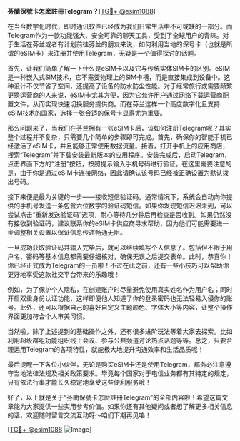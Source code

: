 **芬蘭保號卡怎麽註冊Telegram？**[[TG💪+ @esim1088](https://t.me/s/esim1088)]

在当今数字化时代，即时通讯软件已经成为我们日常生活中不可或缺的一部分。而Telegram作为一款功能强大、安全可靠的聊天工具，受到了全球用户的青睐。对于生活在芬兰或者有计划前往芬兰的朋友来说，如何利用当地的保号卡（也就是所谓的eSIM卡）来注册并使用Telegram，无疑是一个值得探讨的话题。

首先，让我们简单了解一下什么是eSIM卡以及它与传统实体SIM卡的区别。eSIM是一种嵌入式SIM技术，它不需要物理上的SIM卡槽，而是直接集成到设备中。这种设计不仅节省了空间，还提高了设备的防水防尘性能。对于经常旅行或需要频繁更换运营商的人来说，eSIM卡尤其方便，因为它允许用户通过网络下载运营商配置文件，从而实现快速切换服务提供商。而在芬兰这样一个高度数字化且支持eSIM技术的国家，选择一张合适的保号卡显得尤为重要。

那么问题来了，当我们在芬兰拥有一张eSIM卡后，该如何注册Telegram呢？其实整个过程并不复杂，只需要几个简单的步骤即可完成。首先，确保你的智能手机已经激活了eSIM卡，并且能够正常使用数据流量。接着，打开手机上的应用商店，搜索“Telegram”并下载安装最新版本的应用程序。安装完成后，启动Telegram，点击界面下方的“注册”按钮，按照提示输入手机号码进行验证。在这里需要注意的是，由于你是通过eSIM卡连接网络，因此请确认该号码已经被正确设置为默认拨出号码。

接下来便是最为关键的一步——接收短信验证码。通常情况下，系统会自动向你提供的手机号发送一条包含六位数字的验证码短信。如果你发现短信迟迟未到，可以尝试点击“重新发送验证码”选项，耐心等待几分钟后再检查是否收到。如果仍然没有接收到验证码，建议联系你的eSIM卡供应商寻求帮助，因为他们可能需要进一步调整相关设置以保证信息传递畅通无阻。

一旦成功获取验证码并输入完毕后，就可以继续填写个人信息了。包括但不限于用户名、密码等基本信息都需要仔细核对，确保无误之后提交表单。此时，恭喜你！你已经正式成为Telegram的一员啦！不过在此之前，还有一些小技巧可以帮助你更好地享受这款社交平台带来的乐趣哦！

例如，为了保护个人隐私，在创建账户时尽量避免使用真实姓名作为用户名；同时开启双重身份认证功能，这样即便他人知道了你的登录密码也无法轻易入侵你的账号。此外，还可以根据自己的喜好自定义主题颜色、字体大小等内容，让整个操作界面更加符合个人审美习惯。

当然啦，除了上述提到的基础操作之外，还有很多进阶玩法等着大家去探索。比如利用超级群组功能组织线上会议、参与公共频道讨论热点话题等等。总之，只要合理运用Telegram的各项特性，就能极大地提升沟通效率和生活品质呢！

最后提醒一下各位小伙伴，无论是购买eSIM卡还是使用Telegram，都务必注意遵守当地法律法规及相关政策要求。毕竟每个国家对于电信业务都有其特定的规定，只有依法行事才能长久稳定地享受这些便利服务哦！

好了，以上就是关于“芬蘭保號卡怎麽註冊Telegram”的全部内容啦！希望这篇文章能为大家提供一些实用参考价值。如果你还有其他疑问或者想了解更多相关信息的话，欢迎随时留言交流互动呀～咱们下期再见咯！

[[TG💪+ @esim1088](https://t.me/s/esim1088) ![Image](https://i.postimg.cc/4NQfJmqS/Snipaste-2025-05-13-00-14-12.png)]